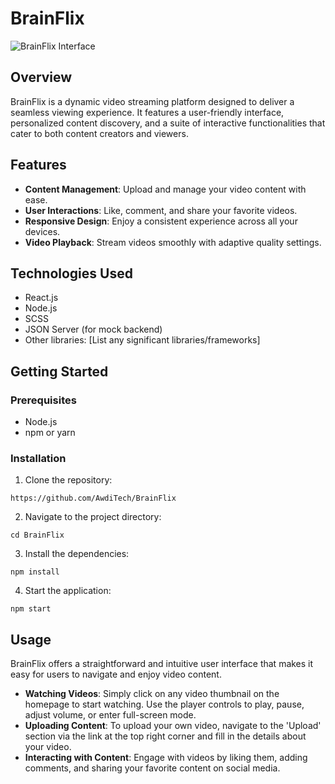 # BrainFlix

![BrainFlix Interface](https://i.imgur.com/p9DvIfp.png)

## Overview
BrainFlix is a dynamic video streaming platform designed to deliver a seamless viewing experience. It features a user-friendly interface, personalized content discovery, and a suite of interactive functionalities that cater to both content creators and viewers.

## Features
- **Content Management**: Upload and manage your video content with ease.
- **User Interactions**: Like, comment, and share your favorite videos.
- **Responsive Design**: Enjoy a consistent experience across all your devices.
- **Video Playback**: Stream videos smoothly with adaptive quality settings.

## Technologies Used
- React.js
- Node.js
- SCSS
- JSON Server (for mock backend)
- Other libraries: [List any significant libraries/frameworks]

## Getting Started

### Prerequisites
- Node.js
- npm or yarn

### Installation
1. Clone the repository:
```
https://github.com/AwdiTech/BrainFlix
```

2. Navigate to the project directory:
```
cd BrainFlix
```

3. Install the dependencies:
```
npm install
```

4. Start the application:
```
npm start
```


## Usage

BrainFlix offers a straightforward and intuitive user interface that makes it easy for users to navigate and enjoy video content.

- **Watching Videos**: Simply click on any video thumbnail on the homepage to start watching. Use the player controls to play, pause, adjust volume, or enter full-screen mode.
- **Uploading Content**: To upload your own video, navigate to the 'Upload' section via the link at the top right corner and fill in the details about your video.
- **Interacting with Content**: Engage with videos by liking them, adding comments, and sharing your favorite content on social media.




